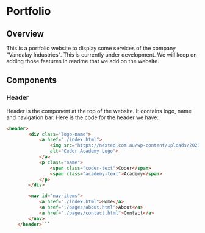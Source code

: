 # Portfolio

## Overview
This is a portfolio website to display some services of the company "Vandalay Industries". This is currently under development. We will keep on adding those features in readme that we add on the website. 


## Components

### Header
Header is the component at the top of the website. It contains logo, name and navigation bar.
Here is the code for the header we have:

```html  
<header>
        <div class="logo-name">
            <a href="./index.html">
                <img src="https://nexted.com.au/wp-content/uploads/2023/07/CODR_Logo_Black-_-Green_RGB.png"
                alt="Coder Academy Logo">
            </a>
            <p class="name">
                <span class="coder-text">Coder</span>
                <span class="academy-text">Academy</span>
            </p>
        </div>

        <nav id="nav-items">
            <a href="./index.html">Home</a>
            <a href="./pages/about.html">About</a>
            <a href="./pages/contact.html">Contact</a>
        </nav>
    </header>```